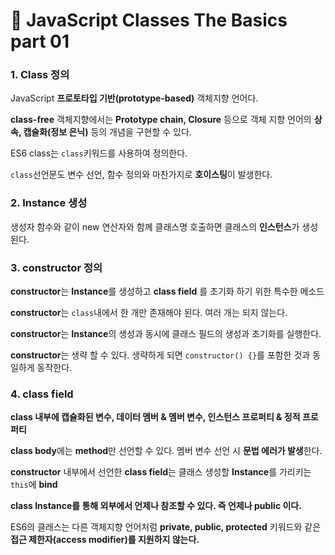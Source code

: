 # 📄 JavaScript Classes The Basics part 01

### 1. Class 정의

JavaScript **프로토타입 기반\(prototype-based\)** 객체지향 언어다.

**class-free** 객체지향에서는 **Prototype chain, Closure** 등으로 객체 지향 언어의 **상속, 캡슐화\(정보 은닉\)** 등의 개념을 구현할 수 있다.

ES6 class는 `class`키워드를 사용하여 정의한다.

`class`선언문도 변수 선언, 함수 정의와 마찬가지로 **호이스팅**이 발생한다.

### 2. **Instance 생성**

생성자 함수와 같이 new 연산자와 함께 클래스명 호출하면 클래스의 **인스턴스**가 생성된다.

### 3. constructor 정의

**constructor**는 **Instance**를 생성하고 **class field** 를 초기화 하기 위한 특수한 메소드

**constructor**는 `class`내에서 한 개만 존재해야 된다. 여러 개는 되지 않는다.

**constructor**는 **Instance**의 생성과 동시에 클래스 필드의 생성과 초기화를 실행한다.

**constructor**는 생략 할 수 있다. 생략하게 되면 `constructor() {}`를 포함한 것과 동일하게 동작한다.

### 4. class field

**class 내부에 캡슐화된 변수, 데이터 멤버 & 멤버 변수, 인스턴스 프로퍼티 & 정적 프로퍼티**

**class body**에는 **method**만 선언할 수 있다. 멤버 변수 선언 시 **문법 에러가 발생**한다.

**constructor** 내부에서 선언한 **class field**는 클래스 생성할 **Instance**를 가리키는 `this`에 **bind**

**class Instance를 통해 외부에서 언제나 참조할 수 있다. 즉 언제나 public 이다.**

ES6의 클래스는 다른 객체지향 언어처럼 **private, public, protected** 키워드와 같은 **접근 제한자\(access modifier\)를 지원하지 않는다.**

